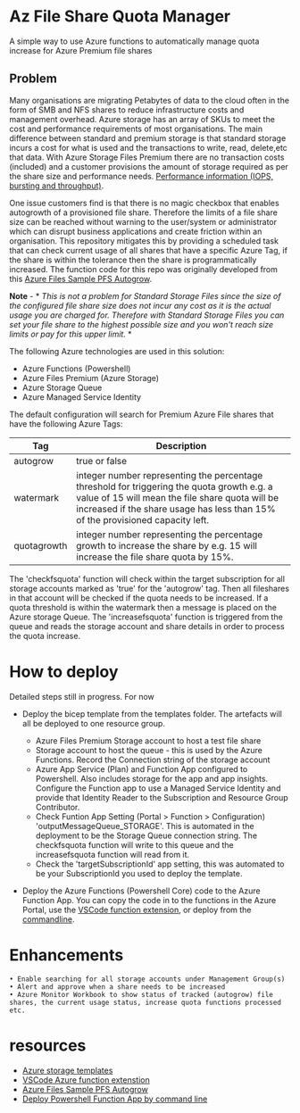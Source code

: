 # Az File Share Quota Manager

A simple way to use Azure functions to automatically manage quota increase for Azure Premium file shares

## Problem

Many organisations are migrating Petabytes of data to the cloud often in the form of SMB and NFS shares to reduce infrastructure costs and management overhead. Azure storage has an array of SKUs to meet the cost and performance requirements of most organisations. The main difference between standard and premium storage is that standard storage incurs a cost for what is used and the transactions to write, read, delete,etc that data. With Azure Storage Files Premium there are no transaction costs (included) and a customer provisions the amount of storage required as per the share size and performance needs. [Performance information (IOPS, bursting and throughput)](https://docs.microsoft.com/en-us/azure/storage/files/understanding-billing).

One issue customers find is that there is no magic checkbox that enables autogrowth of a provisioned file share. Therefore the limits of a file share size can be reached without warning to the user/system or administrator which can disrupt business applications and create friction within an organisation. This repository mitigates this by providing a scheduled task that can check current usage of all shares that have a specific Azure Tag, if the share is within the tolerance then the share is programmatically increased. The function code for this repo was originally developed from this [Azure Files Sample PFS Autogrow](https://github.com/Azure-Samples/azure-files-samples/tree/master/autogrow-PFS-quota).

**Note** - \* _This is not a problem for Standard Storage Files since the size of the configured file share size does not incur any cost as it is the actual usage you are charged for. Therefore with Standard Storage Files you can set your file share to the highest possible size and you won't reach size limits or pay for this upper limit._ \*

The following Azure technologies are used in this solution:

- Azure Functions (Powershell)
- Azure Files Premium (Azure Storage)
- Azure Storage Queue
- Azure Managed Service Identity

The default configuration will search for Premium Azure File shares that have the following Azure Tags:

| Tag         | Description                                                                                                                                                                                                                     |
| ----------- | ------------------------------------------------------------------------------------------------------------------------------------------------------------------------------------------------------------------------------- |
| autogrow    | true or false                                                                                                                                                                                                                   |
| watermark   | integer number representing the percentage threshold for triggering the quota growth e.g. a value of 15 will mean the file share quota will be increased if the share usage has less than 15% of the provisioned capacity left. |
| quotagrowth | integer number representing the percentage growth to increase the share by e.g. 15 will increase the file share quota by 15%.                                                                                                   |

The 'checkfsquota' function will check within the target subscription for all storage accounts marked as 'true' for the 'autogrow' tag. Then all fileshares in that account will be checked if the quota needs to be increased. If a quota threshold is within the watermark then a message is placed on the Azure storage Queue. The 'increasefsquota' function is triggered from the queue and reads the storage account and share details in order to process the quota increase.

# How to deploy

Detailed steps still in progress. For now

- Deploy the bicep template from the templates folder. The artefacts will all be deployed to one resource group.

  - Azure Files Premium Storage account to host a test file share
  - Storage account to host the queue - this is used by the Azure Functions. Record the Connection string of the storage account
  - Azure App Service (Plan) and Function App configured to Powershell. Also includes storage for the app and app insights. Configure the Function app to use a Managed Service Identity and provide that Identity Reader to the Subscription and Resource Group Contributor.
  - Check Funtion App Setting (Portal > Function > Configuration) 'outputMessageQueue_STORAGE'. This is automated in the deployment to be the Storage Queue connection string. The checkfsquota function will write to this queue and the increasefsquota function will read from it.
  - Check the 'targetSubscriptionId' app setting, this was automated to be your SubscriptionId you used to deploy the template.

- Deploy the Azure Functions (Powershell Core) code to the Azure Function App. You can copy the code in to the functions in the Azure Portal, use the [VSCode function extension](https://docs.microsoft.com/en-us/azure/azure-functions/functions-reference-powershell?tabs=portal), or deploy from the [commandline](https://docs.microsoft.com/en-us/azure/azure-functions/create-first-function-cli-powershell?tabs=azure-cli%2Cbrowser).

# Enhancements

    • Enable searching for all storage accounts under Management Group(s)
    • Alert and approve when a share needs to be increased
    • Azure Monitor Workbook to show status of tracked (autogrow) file shares, the current usage status, increase quota functions processed etc.

# resources

- [Azure storage templates](https://docs.microsoft.com/en-us/azure/templates/microsoft.storage/2021-06-01/storageaccounts?tabs=bicep)
- [VSCode Azure function extenstion](https://docs.microsoft.com/en-us/azure/azure-functions/functions-reference-powershell?tabs=portal)
- [Azure Files Sample PFS Autogrow](https://github.com/Azure-Samples/azure-files-samples/tree/master/autogrow-PFS-quota)
- [Deploy Powershell Function App by command line](https://docs.microsoft.com/en-us/azure/azure-functions/create-first-function-cli-powershell?tabs=azure-cli%2Cbrowser)
